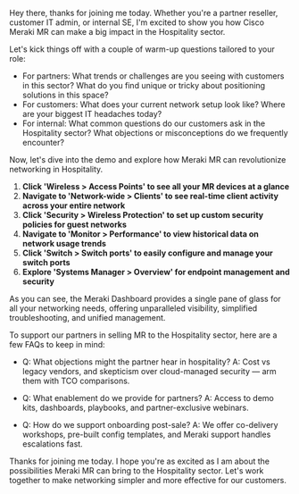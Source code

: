 Hey there, thanks for joining me today. Whether you're a partner reseller, customer IT admin, or internal SE, I'm excited to show you how Cisco Meraki MR can make a big impact in the Hospitality sector.

Let's kick things off with a couple of warm-up questions tailored to your role:
- For partners: What trends or challenges are you seeing with customers in this sector? What do you find unique or tricky about positioning solutions in this space?
- For customers: What does your current network setup look like? Where are your biggest IT headaches today?
- For internal: What common questions do our customers ask in the Hospitality sector? What objections or misconceptions do we frequently encounter?

Now, let's dive into the demo and explore how Meraki MR can revolutionize networking in Hospitality.

1. **Click 'Wireless > Access Points' to see all your MR devices at a glance**
2. **Navigate to 'Network-wide > Clients' to see real-time client activity across your entire network**
3. **Click 'Security > Wireless Protection' to set up custom security policies for guest networks**
4. **Navigate to 'Monitor > Performance' to view historical data on network usage trends**
5. **Click 'Switch > Switch ports' to easily configure and manage your switch ports**
6. **Explore 'Systems Manager > Overview' for endpoint management and security**

As you can see, the Meraki Dashboard provides a single pane of glass for all your networking needs, offering unparalleled visibility, simplified troubleshooting, and unified management.

To support our partners in selling MR to the Hospitality sector, here are a few FAQs to keep in mind:
- Q: What objections might the partner hear in hospitality?
  A: Cost vs legacy vendors, and skepticism over cloud-managed security — arm them with TCO comparisons.

- Q: What enablement do we provide for partners?
  A: Access to demo kits, dashboards, playbooks, and partner-exclusive webinars.

- Q: How do we support onboarding post-sale?
  A: We offer co-delivery workshops, pre-built config templates, and Meraki support handles escalations fast.

Thanks for joining me today. I hope you're as excited as I am about the possibilities Meraki MR can bring to the Hospitality sector. Let's work together to make networking simpler and more effective for our customers.